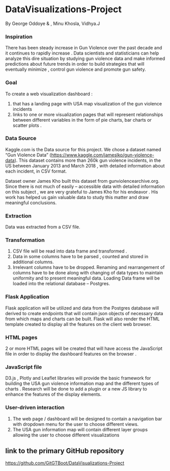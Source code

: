 # DataVisualizations-Project

By George Oddoye & , Minu Khosla, Vidhya.J

### Inspiration

There has been steady increase in  Gun Violence over the past decade and it continues to rapidly increase . Data scientists and statisticians can help analyze this dire situation by studying gun violence data and make informed predictions about future trends in order to build strategies that will eventually minimize , control gun violence and promote gun safety.

### Goal 

To create a  web visualization dashboard :
1)	that has a landing page with  USA map visualization of the gun violence incidents
2)	 links to one or more visualization pages that will represent relationships between different variables in the form of pie charts, bar charts or scatter plots .

### Data Source

Kaggle.com is the Data source for this project. We chose a dataset named  “Gun Violence Data” (https://www.kaggle.com/jameslko/gun-violence-data). This dataset contains more than 260k gun violence incidents, in the US between January 2013 and March 2018 , with detailed information about each incident, in CSV format.

Dataset owner James Kho built this dataset from gunviolencearchive.org. Since there is not much of easily – accessible data with detailed information on this subject , we are very grateful to James Kho for his endeavor . His work has helped us gain valuable data to study this matter and draw meaningful conclusions.

### Extraction

Data was extracted from  a CSV file.

### Transformation
1)	CSV file will be read into data frame and transformed .
2)	 Data in some columns have to be parsed , counted and stored in additional columns.
3)	Irrelevant columns  have to be dropped.  Renaming and rearrangement of columns have to be done along with changing of data types to maintain uniformity and to present meaningful data.
  Loading
Data frame  will be loaded into the relational database – Postgres.


### Flask Application 
Flask application will be utilized and data from the Postgres database will derived to create endpoints that will contain json objects of necessary data from which maps and charts can be built.
Flask will also render the HTML template created to display all the features on the client web browser.

### HTML pages
2 or more HTML pages will be created that will have access the JavaScript file in order to  display  the dashboard features on the browser . 

### JavaScript file 
D3.js , Plotly and Leaflet libraries will provide the basic framework for building the USA gun violence information map and the different types of charts . 
Research will be done to add a plugin or a new JS library to enhance the features of the display elements. 


### User-driven interaction  

1)	The web page / dashboard will be designed to contain a navigation bar with dropdown menu for the user to choose different views.
2)	The USA gun information map will contain different layer groups allowing the user to choose different visualizations





 ## link to the primary GitHub repository   

https://github.com/GitGTBoot/DataVisualizations-Project
